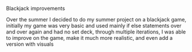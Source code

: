 Blackjack improvements

Over the summer I decided to do my summer project on a blackjack game, initially my game was very basic and used mainly if else statements over and over again and had no set deck, through multiple iterations, I was able to improve on the game, make it much more realistic, and even add a version with visuals
